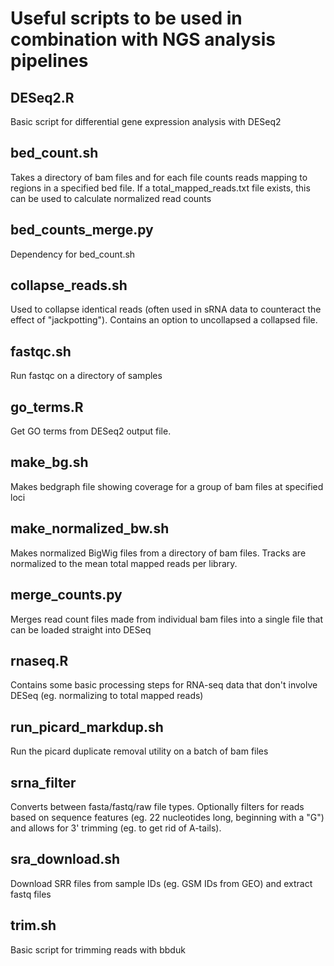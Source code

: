 # Useful scripts to be used in combination with NGS analysis pipelines

## DESeq2.R

Basic script for differential gene expression analysis with DESeq2

## bed_count.sh

Takes a directory of bam files and for each file counts reads mapping to regions in a specified bed file. If a total_mapped_reads.txt file exists, this can be used to calculate normalized read counts

## bed_counts_merge.py

Dependency for bed_count.sh 

## collapse_reads.sh

Used to collapse identical reads (often used in sRNA data to counteract the effect of "jackpotting"). Contains an option to uncollapsed a collapsed file.

## fastqc.sh

Run fastqc on a directory of samples

## go_terms.R

Get GO terms from DESeq2 output file.

## make_bg.sh

Makes bedgraph file showing coverage for a group of bam files at specified loci

## make_normalized_bw.sh

Makes normalized BigWig files from a directory of bam files. Tracks are normalized to the mean total mapped reads per library.

## merge_counts.py

Merges read count files made from individual bam files into a single file that can be loaded straight into DESeq

## rnaseq.R

Contains some basic processing steps for RNA-seq data that don't involve DESeq (eg. normalizing to total mapped reads)

## run_picard_markdup.sh

Run the picard duplicate removal utility on a batch of bam files

## srna_filter

Converts between fasta/fastq/raw file types. Optionally filters for reads based on sequence features (eg. 22 nucleotides long, beginning with a "G") and allows for 3' trimming (eg. to get rid of A-tails). 

## sra_download.sh

Download SRR files from sample IDs (eg. GSM IDs from GEO) and extract fastq files

## trim.sh

Basic script for trimming reads with bbduk
